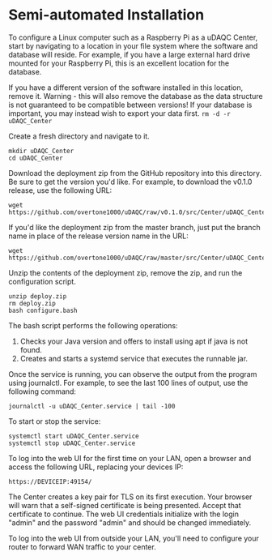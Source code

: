 # Semi-automated Installation

To configure a Linux computer such as a Raspberry Pi as a uDAQC Center, start by navigating to a location in your file system where the software and database will reside. For example, if you have a large external hard drive mounted for your Raspberry Pi, this is an excellent location for the database.

If you have a different version of the software installed in this location, remove it. Warning - this will also remove the database as the data structure is not guaranteed to be compatible between versions! If your database is important, you may instead wish to export your data first.
`rm -d -r uDAQC_Center`

Create a fresh directory and navigate to it.
```
mkdir uDAQC_Center
cd uDAQC_Center
```

Download the deployment zip from the GitHub repository into this directory. Be sure to get the version you'd like. For example, to download the v0.1.0 release, use the following URL:
```
wget https://github.com/overtone1000/uDAQC/raw/v0.1.0/src/Center/uDAQC_Center/deploy/deploy.zip
```

If you'd like the deployment zip from the master branch, just put the branch name in place of the release version name in the URL:
```
wget https://github.com/overtone1000/uDAQC/raw/master/src/Center/uDAQC_Center/deploy/deploy.zip
```

Unzip the contents of the deployment zip, remove the zip, and run the configuration script.
```
unzip deploy.zip
rm deploy.zip
bash configure.bash
```

The bash script performs the following operations:
1. Checks your Java version and offers to install using apt if java is not found.
2. Creates and starts a systemd service that executes the runnable jar.

Once the service is running, you can observe the output from the program using journalctl. For example, to see the last 100 lines of output, use the following command:
```
journalctl -u uDAQC_Center.service | tail -100
```

To start or stop the service:
```
systemctl start uDAQC_Center.service
systemctl stop uDAQC_Center.service
```

To log into the web UI for the first time on your LAN, open a browser and access the following URL, replacing your devices IP:
```
https://DEVICEIP:49154/
```

The Center creates a key pair for TLS on its first execution. Your browser will warn that a self-signed certificate is being presented. Accept that certificate to continue.
The web UI credentials initialize with the login "admin" and the password "admin" and should be changed immediately.

To log into the web UI from outside your LAN, you'll need to configure your router to forward WAN traffic to your center.

